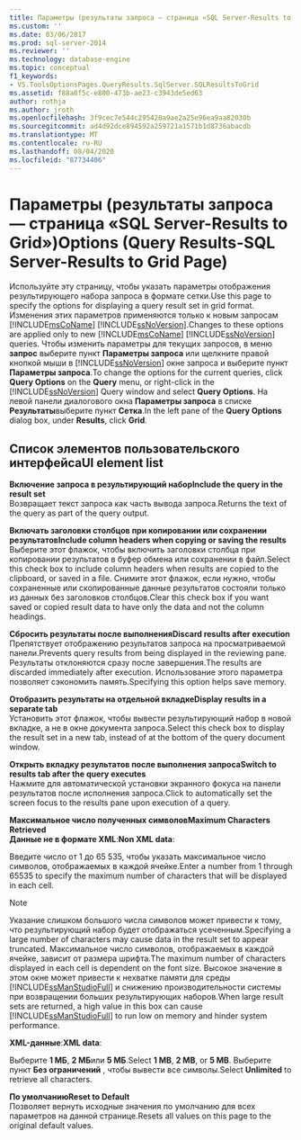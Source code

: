 ```yaml
---
title: Параметры (результаты запроса — страница «SQL Server-Results to Grid») | Документация Майкрософт
ms.custom: ''
ms.date: 03/06/2017
ms.prod: sql-server-2014
ms.reviewer: ''
ms.technology: database-engine
ms.topic: conceptual
f1_keywords:
- VS.ToolsOptionsPages.QueryResults.SqlServer.SQLResultsToGrid
ms.assetid: f88a0f5c-e800-473b-ae23-c3943de5ed63
author: rothja
ms.author: jroth
ms.openlocfilehash: 3f9cec7e544c295420a9ae2a25e96ea9aa82030b
ms.sourcegitcommit: ad4d92dce894592a259721a1571b1d8736abacdb
ms.translationtype: MT
ms.contentlocale: ru-RU
ms.lasthandoff: 08/04/2020
ms.locfileid: "87734406"
---
```

# <a name="options-query-results-sql-server-results-to-grid-page"></a><span data-ttu-id="e918b-102">Параметры (результаты запроса — страница «SQL Server-Results to Grid»)</span><span class="sxs-lookup"><span data-stu-id="e918b-102">Options (Query Results-SQL Server-Results to Grid Page)</span></span>
  <span data-ttu-id="e918b-103">Используйте эту страницу, чтобы указать параметры отображения результирующего набора запроса в формате сетки.</span><span class="sxs-lookup"><span data-stu-id="e918b-103">Use this page to specify the options for displaying a query result set in grid format.</span></span> <span data-ttu-id="e918b-104">Изменения этих параметров применяются только к новым запросам [!INCLUDE[msCoName](../includes/msconame-md.md)] [!INCLUDE[ssNoVersion](../includes/ssnoversion-md.md)].</span><span class="sxs-lookup"><span data-stu-id="e918b-104">Changes to these options are applied only to new [!INCLUDE[msCoName](../includes/msconame-md.md)] [!INCLUDE[ssNoVersion](../includes/ssnoversion-md.md)] queries.</span></span> <span data-ttu-id="e918b-105">Чтобы изменить параметры для текущих запросов, в меню **запрос** выберите пункт **Параметры запроса** или щелкните правой кнопкой мыши в [!INCLUDE[ssNoVersion](../includes/ssnoversion-md.md)] окне запроса и выберите пункт **Параметры запроса**.</span><span class="sxs-lookup"><span data-stu-id="e918b-105">To change the options for the current queries, click **Query Options** on the **Query** menu, or right-click in the [!INCLUDE[ssNoVersion](../includes/ssnoversion-md.md)] Query window and select **Query Options**.</span></span> <span data-ttu-id="e918b-106">На левой панели диалогового окна **Параметры запроса** в списке **Результаты**выберите пункт **Сетка**.</span><span class="sxs-lookup"><span data-stu-id="e918b-106">In the left pane of the **Query Options** dialog box, under **Results**, click **Grid**.</span></span>  
  
## <a name="ui-element-list"></a><span data-ttu-id="e918b-107">Список элементов пользовательского интерфейса</span><span class="sxs-lookup"><span data-stu-id="e918b-107">UI element list</span></span>  
 <span data-ttu-id="e918b-108">**Включение запроса в результирующий набор**</span><span class="sxs-lookup"><span data-stu-id="e918b-108">**Include the query in the result set**</span></span>  
 <span data-ttu-id="e918b-109">Возвращает текст запроса как часть вывода запроса.</span><span class="sxs-lookup"><span data-stu-id="e918b-109">Returns the text of the query as part of the query output.</span></span>  
  
 <span data-ttu-id="e918b-110">**Включать заголовки столбцов при копировании или сохранении результатов**</span><span class="sxs-lookup"><span data-stu-id="e918b-110">**Include column headers when copying or saving the results**</span></span>  
 <span data-ttu-id="e918b-111">Выберите этот флажок, чтобы включить заголовки столбца при копировании результатов в буфер обмена или сохранении в файл.</span><span class="sxs-lookup"><span data-stu-id="e918b-111">Select this check box to include column headers when results are copied to the clipboard, or saved in a file.</span></span> <span data-ttu-id="e918b-112">Снимите этот флажок, если нужно, чтобы сохраненные или скопированные данные результатов состояли только из данных без заголовков столбцов.</span><span class="sxs-lookup"><span data-stu-id="e918b-112">Clear this check box if you want saved or copied result data to have only the data and not the column headings.</span></span>  
  
 <span data-ttu-id="e918b-113">**Сбросить результаты после выполнения**</span><span class="sxs-lookup"><span data-stu-id="e918b-113">**Discard results after execution**</span></span>  
 <span data-ttu-id="e918b-114">Препятствует отображению результатов запроса на просматриваемой панели.</span><span class="sxs-lookup"><span data-stu-id="e918b-114">Prevents query results from being displayed in the reviewing pane.</span></span> <span data-ttu-id="e918b-115">Результаты отклоняются сразу после завершения.</span><span class="sxs-lookup"><span data-stu-id="e918b-115">The results are discarded immediately after execution.</span></span> <span data-ttu-id="e918b-116">Использование этого параметра позволяет сэкономить память.</span><span class="sxs-lookup"><span data-stu-id="e918b-116">Specifying this option helps save memory.</span></span>  
  
 <span data-ttu-id="e918b-117">**Отобразить результаты на отдельной вкладке**</span><span class="sxs-lookup"><span data-stu-id="e918b-117">**Display results in a separate tab**</span></span>  
 <span data-ttu-id="e918b-118">Установить этот флажок, чтобы вывести результирующий набор в новой вкладке, а не в окне документа запроса.</span><span class="sxs-lookup"><span data-stu-id="e918b-118">Select this check box to display the result set in a new tab, instead of at the bottom of the query document window.</span></span>  
  
 <span data-ttu-id="e918b-119">**Открыть вкладку результатов после выполнения запроса**</span><span class="sxs-lookup"><span data-stu-id="e918b-119">**Switch to results tab after the query executes**</span></span>  
 <span data-ttu-id="e918b-120">Нажмите для автоматической установки экранного фокуса на панели результатов после исполнения запроса.</span><span class="sxs-lookup"><span data-stu-id="e918b-120">Click to automatically set the screen focus to the results pane upon execution of a query.</span></span>  
  
 <span data-ttu-id="e918b-121">**Максимальное число полученных символов**</span><span class="sxs-lookup"><span data-stu-id="e918b-121">**Maximum Characters Retrieved**</span></span>  
 <span data-ttu-id="e918b-122">**Данные не в формате XML**:</span><span class="sxs-lookup"><span data-stu-id="e918b-122">**Non XML data**:</span></span>  
  
 <span data-ttu-id="e918b-123">Введите число от 1 до 65 535, чтобы указать максимальное число символов, отображаемых в каждой ячейке.</span><span class="sxs-lookup"><span data-stu-id="e918b-123">Enter a number from 1 through 65535 to specify the maximum number of characters that will be displayed in each cell.</span></span>  
  
> [!NOTE]  
>  <span data-ttu-id="e918b-124">Указание слишком большого числа символов может привести к тому, что результирующий набор будет отображаться усеченным.</span><span class="sxs-lookup"><span data-stu-id="e918b-124">Specifying a large number of characters may cause data in the result set to appear truncated.</span></span> <span data-ttu-id="e918b-125">Максимальное число символов, отображаемых в каждой ячейке, зависит от размера шрифта.</span><span class="sxs-lookup"><span data-stu-id="e918b-125">The maximum number of characters displayed in each cell is dependent on the font size.</span></span> <span data-ttu-id="e918b-126">Высокое значение в этом окне может привести к нехватке памяти для среды [!INCLUDE[ssManStudioFull](../includes/ssmanstudiofull-md.md)] и снижению производительности системы при возвращении больших результирующих наборов.</span><span class="sxs-lookup"><span data-stu-id="e918b-126">When large result sets are returned, a high value in this box can cause [!INCLUDE[ssManStudioFull](../includes/ssmanstudiofull-md.md)] to run low on memory and hinder system performance.</span></span>  
  
 <span data-ttu-id="e918b-127">**XML-данные**:</span><span class="sxs-lookup"><span data-stu-id="e918b-127">**XML data**:</span></span>  
  
 <span data-ttu-id="e918b-128">Выберите **1 МБ**, **2 МБ**или **5 МБ**.</span><span class="sxs-lookup"><span data-stu-id="e918b-128">Select **1 MB**, **2 MB**, or **5 MB**.</span></span> <span data-ttu-id="e918b-129">Выберите пункт **Без ограничений** , чтобы вывести все символы.</span><span class="sxs-lookup"><span data-stu-id="e918b-129">Select **Unlimited** to retrieve all characters.</span></span>  
  
 <span data-ttu-id="e918b-130">**По умолчанию**</span><span class="sxs-lookup"><span data-stu-id="e918b-130">**Reset to Default**</span></span>  
 <span data-ttu-id="e918b-131">Позволяет вернуть исходные значения по умолчанию для всех параметров на данной странице.</span><span class="sxs-lookup"><span data-stu-id="e918b-131">Resets all values on this page to the original default values.</span></span>  
  
  

